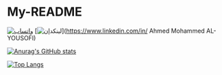 # My-README
[![واتساب](https://img.shields.io/badge/WhatsApp-%231DAF0E?style=for-the-badge&logo=Whatsapp&logoColor=white)](https://wa.me/+967776108988)
[![لينكدإن](https://img.shields.io/badge/LinkedIn-%230A66C2?style=for-the-badge&logo=LinkedIn&logoColor=white)](https://www.linkedin.com/in/ Ahmed Mohammed AL-YOUSOFI)


[![Anurag's GitHub stats](https://github-readme-stats.vercel.app/api?username=proAhmedUcv&show_icons=true)](https://github.com/proAhmedUcv/github-readme-stats&show_icons=true)


[![Top Langs](https://github-readme-stats.vercel.app/api/top-langs/?username=proAhmedUcv&layout=pie)](https://github.com/proAhmedUcv/github-readme-stats)
